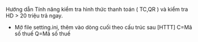 Hướng dẫn Tính năng kiểm tra hình thức thanh toán ( TC,QR ) và kiểm tra HD > 20 triệu trả ngay.

- Mở file setting.ini, thêm vào dòng cuối theo cấu trúc sau 
[HTTT]
C=Mã số thuế
Q=Mã số thuế

